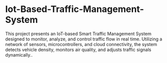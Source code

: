 # Iot-Based-Traffic-Management-System
This project presents an IoT-based Smart Traffic Management System designed to monitor, analyze, and control traffic flow in real time. Utilizing a network of sensors, microcontrollers, and cloud connectivity, the system detects vehicle density, monitors air quality, and adjusts traffic signals dynamically.. 
